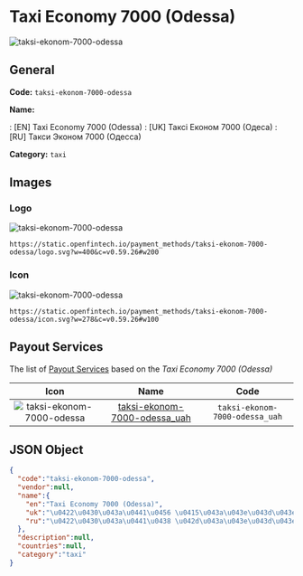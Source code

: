 
# Taxi Economy 7000 (Odessa) 
![taksi-ekonom-7000-odessa](https://static.openfintech.io/payment_methods/taksi-ekonom-7000-odessa/logo.svg?w=400&c=v0.59.26#w200)  

## General 
**Code:** `taksi-ekonom-7000-odessa` 
 
**Name:** 
 
:	[EN] Taxi Economy 7000 (Odessa) 
:	[UK] Таксі Економ 7000 (Одеса) 
:	[RU] Такси Эконом 7000 (Одесса) 
 
**Category:** `taxi` 
 

## Images 

### Logo 
![taksi-ekonom-7000-odessa](https://static.openfintech.io/payment_methods/taksi-ekonom-7000-odessa/logo.svg?w=400&c=v0.59.26#w200)  

```
https://static.openfintech.io/payment_methods/taksi-ekonom-7000-odessa/logo.svg?w=400&c=v0.59.26#w200
```  

### Icon 
![taksi-ekonom-7000-odessa](https://static.openfintech.io/payment_methods/taksi-ekonom-7000-odessa/icon.svg?w=278&c=v0.59.26#w100)  

```
https://static.openfintech.io/payment_methods/taksi-ekonom-7000-odessa/icon.svg?w=278&c=v0.59.26#w100
```  

## Payout Services 
 
The list of [Payout Services](/payout-services/) based on the _Taxi Economy 7000 (Odessa)_ 

|Icon|Name|Code| 
|:---:|:---:|:---:| 
|![taksi-ekonom-7000-odessa](https://static.openfintech.io/payout_methods/taksi-ekonom-7000-odessa/icon.png?w=278&c=v0.59.26#w40) |[taksi-ekonom-7000-odessa_uah](/payout-services/taksi-ekonom-7000-odessa_uah/)|`taksi-ekonom-7000-odessa_uah`| 
 

## JSON Object 

```json
{
  "code":"taksi-ekonom-7000-odessa",
  "vendor":null,
  "name":{
    "en":"Taxi Economy 7000 (Odessa)",
    "uk":"\u0422\u0430\u043a\u0441\u0456 \u0415\u043a\u043e\u043d\u043e\u043c 7000 (\u041e\u0434\u0435\u0441\u0430)",
    "ru":"\u0422\u0430\u043a\u0441\u0438 \u042d\u043a\u043e\u043d\u043e\u043c 7000 (\u041e\u0434\u0435\u0441\u0441\u0430)"
  },
  "description":null,
  "countries":null,
  "category":"taxi"
}
```  
